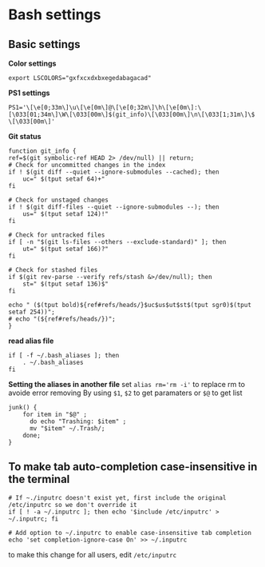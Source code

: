 # Bash settings

## Basic settings
**Color settings**
```shell
export LSCOLORS="gxfxcxdxbxegedabagacad"
```

**PS1 settings**
```shell
PS1='\[\e[0;33m\]\u\[\e[0m\]@\[\e[0;32m\]\h\[\e[0m\]:\[\033[01;34m\]\W\[\033[00m\]$(git_info)\[\033[00m\]\n\[\033[1;31m\]\$ \[\033[00m\]'
```


**Git status**
```shell
function git_info {
ref=$(git symbolic-ref HEAD 2> /dev/null) || return;
# Check for uncommitted changes in the index
if ! $(git diff --quiet --ignore-submodules --cached); then
    uc=" $(tput setaf 64)+"
fi

# Check for unstaged changes
if ! $(git diff-files --quiet --ignore-submodules --); then
    us=" $(tput setaf 124)!"
fi

# Check for untracked files
if [ -n "$(git ls-files --others --exclude-standard)" ]; then
    ut=" $(tput setaf 166)?"
fi

# Check for stashed files
if $(git rev-parse --verify refs/stash &>/dev/null); then
    st=" $(tput setaf 136)$"
fi

echo " ($(tput bold)${ref#refs/heads/}$uc$us$ut$st$(tput sgr0)$(tput setaf 254))";
# echo "(${ref#refs/heads/})";
}
```

**read alias file**
```shell
if [ -f ~/.bash_aliases ]; then
    . ~/.bash_aliases
fi
```
**Setting the aliases in another file**
set `alias rm='rm -i'` to replace rm to avoide error removing
By using `$1`, `$2` to get paramaters or `$@` to get list
```shell
junk() {
    for item in "$@" ;
      do echo "Trashing: $item" ;
      mv "$item" ~/.Trash/;
    done;
}
```

## To make tab auto-completion case-insensitive in the terminal
```shell
# If ~./inputrc doesn't exist yet, first include the original /etc/inputrc so we don't override it
if [ ! -a ~/.inputrc ]; then echo '$include /etc/inputrc' > ~/.inputrc; fi

# Add option to ~/.inputrc to enable case-insensitive tab completion
echo 'set completion-ignore-case On' >> ~/.inputrc
```
to make this change for all users, edit `/etc/inputrc`
